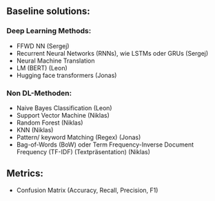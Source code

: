 ## Baseline solutions:
### Deep Learning Methods:
* FFWD NN (Sergej)
* Recurrent Neural Networks (RNNs), wie LSTMs oder GRUs (Sergej)
* Neural Machine Translation
* LM (BERT) (Leon)
* Hugging face transformers (Jonas)


### Non DL-Methoden:
* Naive Bayes Classification (Leon)
* Support Vector Machine (Niklas)
* Random Forest (Niklas)
* KNN (Niklas)
* Pattern/ keyword Matching (Regex) (Jonas)
* Bag-of-Words (BoW) oder Term Frequency-Inverse Document Frequency (TF-IDF) (Textpräsentation) (Niklas)
	
	
## Metrics:
* Confusion Matrix (Accuracy, Recall, Precision, F1)
